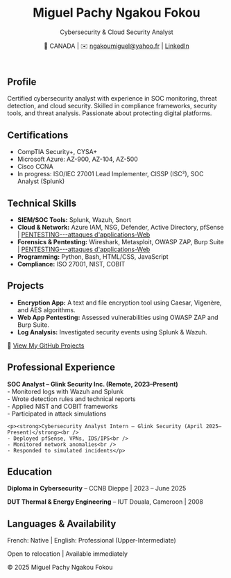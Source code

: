 <!DOCTYPE html>
<html lang="en">
<head>
  <meta charset="UTF-8" />
  <meta name="viewport" content="width=device-width, initial-scale=1.0"/>
  <title>Miguel Pachy Ngakou Fokou – Cybersecurity Portfolio</title>
  <link rel="stylesheet" href="style.css" />
</head>
<body>
  <header>
    <h1>Miguel Pachy Ngakou Fokou</h1>
    <p>Cybersecurity & Cloud Security Analyst</p>
    <p>📍 CANADA | ✉️ <a href="mailto:ngakoumiguel@yahoo.fr">ngakoumiguel@yahoo.fr</a> | <a href="https://linkedin.com/in/miguel-ngakou-a93740b3" target="_blank">LinkedIn</a></p>
  </header>

  <section>
    <h2>Profile</h2>
    <p>Certified cybersecurity analyst with experience in SOC monitoring, threat detection, and cloud security. Skilled in compliance frameworks, security tools, and threat analysis. Passionate about protecting digital platforms.</p>
  </section>

  <section>
    <h2>Certifications</h2>
    <ul>
      <li>CompTIA Security+, CYSA+</li>
      <li>Microsoft Azure: AZ-900, AZ-104, AZ-500</li>
      <li>Cisco CCNA</li>
      <li>In progress: ISO/IEC 27001 Lead Implementer, CISSP (ISC²), SOC Analyst (Splunk)</li>
    </ul>
  </section>

  <section>
    <h2>Technical Skills</h2>
    <ul>
      <li><strong>SIEM/SOC Tools:</strong> Splunk, Wazuh, Snort</li>
      <li><strong>Cloud & Network:</strong> Azure IAM, NSG, Defender, Active Directory, pfSense  | <a href="https://github.com/elpacha2/PENTESTING---attaques-d-applications-Web/blob/main/Lab%235%20Entreprise%20CCNB.pdf" target="_blank">PENTESTING---attaques d'applications-Web</a></li>
      <li><strong>Forensics & Pentesting:</strong> Wireshark, Metasploit, OWASP ZAP, Burp Suite | <a href="https://github.com/elpacha2/PENTESTING---attaques-d-applications-Web/blob/main/Lab%235%20Entreprise%20CCNB.pdf" target="_blank">PENTESTING---attaques d'applications-Web</a> </li>
      <li><strong>Programming:</strong> Python, Bash, HTML/CSS, JavaScript</li>
      <li><strong>Compliance:</strong> ISO 27001, NIST, COBIT</li>
    </ul>
  </section>

  <section>
    <h2>Projects</h2>
    <ul>
      <li><strong>Encryption App:</strong> A text and file encryption tool using Caesar, Vigenère, and AES algorithms.</li>
      <li><strong>Web App Pentesting:</strong> Assessed vulnerabilities using OWASP ZAP and Burp Suite.</li> 
      <li><strong>Log Analysis:</strong> Investigated security events using Splunk & Wazuh.</li>
    </ul>
    <!-- Optional GitHub Links -->
    <p>🔗 <a href="https://github.com/yourusername" target="_blank">View My GitHub Projects</a></p>
  </section>

  <section>
    <h2>Professional Experience</h2>
    <p><strong>SOC Analyst – Glink Security Inc. (Remote, 2023–Present)</strong><br />
    - Monitored logs with Wazuh and Splunk<br />
    - Wrote detection rules and technical reports<br />
    - Applied NIST and COBIT frameworks<br />
    - Participated in attack simulations</p>

    <p><strong>Cybersecurity Analyst Intern – Glink Security (April 2025–Present)</strong><br />
    - Deployed pfSense, VPNs, IDS/IPS<br />
    - Monitored network anomalies<br />
    - Responded to simulated incidents</p>
  </section>

  <section>
    <h2>Education</h2>
    <p><strong>Diploma in Cybersecurity</strong> – CCNB Dieppe | 2023 – June 2025</p>
    <p><strong>DUT Thermal & Energy Engineering</strong> – IUT Douala, Cameroon | 2008</p>
  </section>

  <section>
    <h2>Languages & Availability</h2>
    <p>French: Native | English: Professional (Upper-Intermediate)</p>
    <p>Open to relocation | Available immediately</p>
  </section>

  <footer>
    <p>© 2025 Miguel Pachy Ngakou Fokou</p>
  </footer>
</body>
</html>
